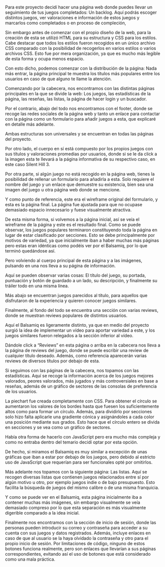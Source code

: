 Para este proyecto decidí hacer una página web donde puedes llevar un seguimiento de tus juegos completados: Un backlog. Aquí podrás escoger distintos juegos, ver valoraciones e información de estos juegos y marcarlos como completados o en proceso de compleción,

Sin embargo antes de comenzar con el propio diseño de la web, para la creación de esta se utilizó HTML para su estructura y CSS para los estilos. Cabe destacar que todos los estilos fueron recogidos en un único archivo CSS comparado con la posibilidad de recogerlos en varios estilos o varios archivos CSS. Esto fue por mera organización, ya que es mucho más legible de esta forma y ocupa menos espacio.

Con esto dicho, podemos comenzar con la distribución de la página:
Nada más entrar, la página principal te muestra los títulos más populares entre los usuarios en caso de que alguno te llame la atención.

Comenzando por la cabecera, nos encontramos con las distintas páginas principales en la que se divide la web: Los juegos, las estadísticas de la página, las reseñas, las listas, la página de hacer login y un buscador.

Por el contrario, abajo del todo nos encontramos con el footer, donde se recoge las redes sociales de la página web y tanto un enlace para contactar con la página como un formulario para añadir juegos a esta, que explicaré en detalle más adelante.

Ambas estructuras son universales y se encuentran en todas las páginas del proyecto.

Por otro lado, el cuerpo en sí está compuesto por los propios juegos con sus títulos y valoraciones promedias por usuarios, donde si se le da click a la imagen esta te llevará a la página informativa de su respectivo caso, en este caso Silent Hill 3. 

Por otra parte, si algún juego no está recogido en la página web, tienes la posibilidad de rellenar un formulario para añadirla a esta. Solo requiere el nombre del juego y un enlace que demuestre su existencia, bien sea una imagen del juego u otra página web donde se mencione.

Y como punto de referencia, este era el wireframe original del formulario, y esta es la página final. La página fue ajustada para que no ocupase demasiado espacio innecesario y fuese visualmente atractiva.

De esta misma forma, si volvemos a la página inicial, así se veía el wireframe de la página y este es el resultado final.
Como se puede observar, los juegos populares terminaron constituyendo toda la página en lugar de estar clasificado por secciones. Esto se debe principalmente por motivos de variedad, ya que inicialmente iban a haber muchas más páginas pero estas eran idénticas como podéis ver por el Balsamiq, por lo que terminó quedándose así.

Pero volviendo al cuerpo principal de esta página y a las imágenes, pulsando en una nos lleva a su página de información. 

Aquí se pueden observar varias cosas: El título del juego, su portada, puntuación y botón de guardado a un lado, su descripción, y finalmente su tráiler todo en una misma línea.

Más abajo se encuentran juegos parecidos al título, para aquellos que disfrutaron de la experiencia y quieren conocer juegos similares.

Finalmente, al fondo del todo se encuentra una sección con varias reviews, donde se muestran reviews populares de distintos usuarios.

Aquí el Balsamiq es ligeramente distinto, ya que en medio del proyecto surgió la idea de implementar un vídeo para aportar variedad a este, y los juegos similares fueron relegados a la sección inferior al vídeo.

Dándole click a “Reviews” en esta página o arriba en la cabecera nos lleva a la página de reviews del juego, donde se puede escribir una review de cualquier título deseado. Además, como referencia aparecerán varias reviews de diversos títulos por debajo de esta.

Si seguimos con las páginas de la cabecera, nos topamos con las estadísticas. Aquí se recoge la información acerca de los juegos mejores valorados, peores valorados, más jugados y más controversiales en base a reseñas, además de un gráfico de sectores de las consolas de preferencia de los usuarios.

La piechart fue creada completamente con CSS. Para obtener el círculo se aumentaron los valores de los bordes hasta que fuesen los suficientemente altos como para formar un círculo. Además, para dividirlo por secciones solo hizo falta aplicarle una gradiente cónica y asignándoles a cada color una posición mediante sus grados. Esto hace que el círculo entero se divida en secciones y se vea como un gráfico de sectores.

Había otra forma de hacerlo con JavaScript pero era mucho más compleja y como no entraba dentro del temario decidí optar por esta opción.

De hecho, si miramos el Balsamiq es muy similar a excepción de unas gráficas que iban a estar por debajo de los juegos, pero debido al estricto uso de JavaScript que requerían para ser funcionales opté por omitirlos.

Más adelante nos topamos con la siguiente página: Las listas. Aquí se recogen diversas listas que contienen juegos relacionados entre sí por algún motivo u otro, por ejemplo juegos indie o de bajo presupuesto. Esto facilita la búsqueda de juegos del mismo calibre o de una misma franquicia.

Y como se puede ver en el Balsamiq, esta página inicialmente iba a contener muchas más imágenes, sin embargo visualmente se veía demasiado compreso por lo que esta separación es más visualmente digerible comparado a la idea inicial. 

Finalmente nos encontramos con la sección de inicio de sesión, donde las personas pueden introducir su correo y contraseña para acceder a su cuenta con sus juegos y datos registrados. Además, incluye enlaces en caso de que al usuario se la haya olvidado la contraseña y otro para el propio inicio de sesión. 
Por limitaciones de código, ninguno de estos botones funciona realmente, pero son enlaces que llevarían a sus páginas correspondientes, evitando así el uso de botones que está considerado como una mala práctica.

